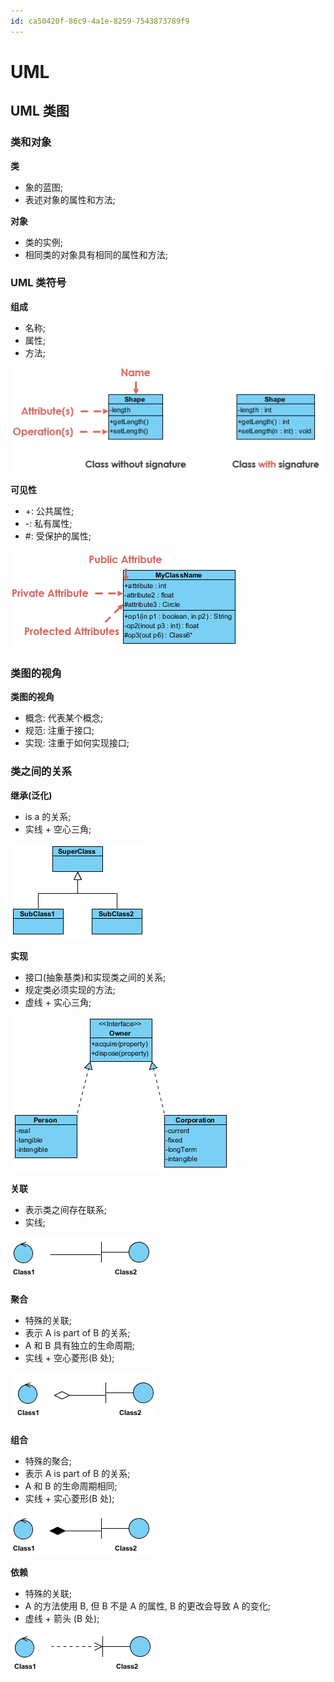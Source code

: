```yaml
---
id: ca50420f-86c9-4a1e-8259-7543873789f9
---
```


# UML

## UML 类图

### 类和对象

**类**

- 象的蓝图;
- 表述对象的属性和方法;

**对象**

- 类的实例;
- 相同类的对象具有相同的属性和方法;

### UML 类符号

**组成**

- 名称;
- 属性;
- 方法;

![组成](images/2023-07-05-14-36-05.png)

**可见性**

- +: 公共属性;
- -: 私有属性;
- \#: 受保护的属性;

![可见性](images/2023-07-05-14-38-26.png)

### 类图的视角

**类图的视角**

- 概念: 代表某个概念;
- 规范: 注重于接口;
- 实现: 注重于如何实现接口;

### 类之间的关系

**继承(泛化)**

- is a 的关系;
- 实线 + 空心三角;

![继承](images/2023-07-05-14-40-24.png)

**实现**

- 接口(抽象基类)和实现类之间的关系;
- 规定类必须实现的方法;
- 虚线 + 实心三角;

![实现](images/2023-07-05-14-52-56.png)

**关联**

- 表示类之间存在联系;
- 实线;

![关联](images/2023-07-05-14-44-14.png)

**聚合**

- 特殊的关联;
- 表示 A is part of B 的关系;
- A 和 B 具有独立的生命周期;
- 实线 + 空心菱形(B 处);

![聚合](images/2023-07-05-14-45-48.png)

**组合**

- 特殊的聚合;
- 表示 A is part of B 的关系;
- A 和 B 的生命周期相同;
- 实线 + 实心菱形(B 处);

![组合](images/2023-07-05-14-47-48.png)

**依赖**

- 特殊的关联;
- A 的方法使用 B, 但 B 不是 A 的属性, B 的更改会导致 A 的变化;
- 虚线 + 箭头 (B 处);

![依赖](images/2023-07-05-14-49-34.png)
